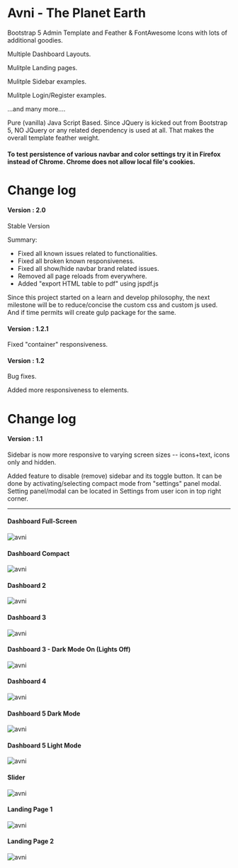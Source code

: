 # Avni - The Planet Earth
Bootstrap 5 Admin Template and Feather & FontAwesome Icons with lots of additional goodies.

Multiple Dashboard Layouts.

Mulitple Landing pages.

Mulitple Sidebar examples.

Mulitple Login/Register examples.

...and many more....

Pure (vanilla) Java Script Based. Since JQuery is kicked out from Bootstrap 5, NO JQuery or any related dependency is used at all. That makes the overall template feather weight.

<h4> To test persistence of various navbar and color settings try it in Firefox instead of Chrome. Chrome does not allow local file's cookies.</h4>


# Change log


<h4>Version : 2.0</h4>

Stable Version

Summary: 
<ul>
<li>Fixed all known issues related to functionalities.</li>
<li>Fixed all broken known responsiveness.</li>
<li>Fixed all show/hide navbar brand related issues.</li>
<li>Removed all page reloads from everywhere.</li>
<li>Added "export HTML table to pdf" using jspdf.js</li>
</ul>

Since this project started on a learn and develop philosophy, the next milestone will be to reduce/concise the custom css and custom js used. And if time permits will create gulp package for the same.


<h4>Version : 1.2.1</h4>

Fixed "container" responsiveness.

<h4>Version : 1.2</h4>

Bug fixes. 

Added more responsiveness to elements.




# Change log

<h4>Version : 1.1</h4>


Sidebar is now more responsive to varying screen sizes -- icons+text, icons only and hidden.


Added feature to disable (remove) sidebar and its toggle button. It can be done by activating/selecting compact mode  from "settings" panel modal. Setting panel/modal can be located in Settings from user icon in top right corner.


<hr/>


<h4> Dashboard Full-Screen </h4>

![avni](https://github.com/ajkr195/Avni/blob/main/screenshots/dashboard.jpg)

<h4> Dashboard Compact </h4>

![avni](https://github.com/ajkr195/Avni/blob/main/screenshots/dashboardcompact.jpg)

<h4> Dashboard 2 </h4>

![avni](https://github.com/ajkr195/Avni/blob/main/screenshots/dashboard_new2.jpg)

<h4> Dashboard 3 </h4>

![avni](https://github.com/ajkr195/Avni/blob/main/screenshots/dashboard3.jpg)


<h4> Dashboard 3 - Dark Mode On (Lights Off) </h4>

![avni](https://github.com/ajkr195/Avni/blob/main/screenshots/dashboard3_lightsoff.jpg)

<h4> Dashboard 4 </h4>

![avni](https://github.com/ajkr195/Avni/blob/main/screenshots/dashboard4.jpg)

<h4> Dashboard 5 Dark Mode</h4>

![avni](https://github.com/ajkr195/Avni/blob/main/screenshots/dashboard5_1.jpg)

<h4> Dashboard 5 Light Mode </h4>

![avni](https://github.com/ajkr195/Avni/blob/main/screenshots/dashboard5_2.jpg)

<h4> Slider </h4>

![avni](https://github.com/ajkr195/Avni/blob/main/screenshots/team.gif)

<h4> Landing Page 1 </h4>

![avni](https://github.com/ajkr195/Avni/blob/main/screenshots/landing.jpg)

<h4> Landing Page 2</h4>

![avni](https://github.com/ajkr195/Avni/blob/main/screenshots/landing2.jpg)

